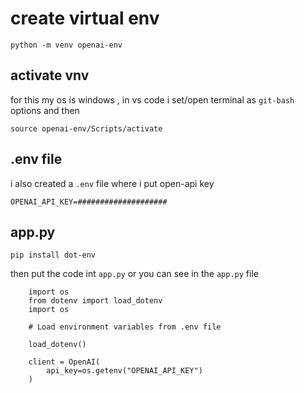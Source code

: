 # create virtual env

`
python -m venv openai-env
`

## activate vnv

for this my os is windows , in vs code i set/open terminal as `git-bash` options and then

`
source openai-env/Scripts/activate
`

## .env file

i also created a `.env` file where i put open-api key

`OPENAI_API_KEY=####################`

## app.py

`pip install dot-env`

then put the code int `app.py` or you can see in the `app.py` file

``` from openai import OpenAI
    import os 
    from dotenv import load_dotenv
    import os

    # Load environment variables from .env file

    load_dotenv()

    client = OpenAI(
        api_key=os.getenv("OPENAI_API_KEY")
    )
```
